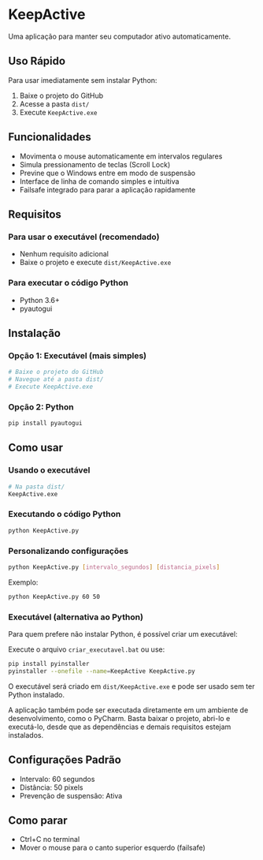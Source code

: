 # KeepActive

Uma aplicação para manter seu computador ativo automaticamente.

## Uso Rápido

Para usar imediatamente sem instalar Python:

1. Baixe o projeto do GitHub
2. Acesse a pasta `dist/`
3. Execute `KeepActive.exe`

## Funcionalidades

- Movimenta o mouse automaticamente em intervalos regulares
- Simula pressionamento de teclas (Scroll Lock)
- Previne que o Windows entre em modo de suspensão
- Interface de linha de comando simples e intuitiva
- Failsafe integrado para parar a aplicação rapidamente

## Requisitos

### Para usar o executável (recomendado)
- Nenhum requisito adicional
- Baixe o projeto e execute `dist/KeepActive.exe`

### Para executar o código Python
- Python 3.6+
- pyautogui

## Instalação

### Opção 1: Executável (mais simples)
```bash
# Baixe o projeto do GitHub
# Navegue até a pasta dist/
# Execute KeepActive.exe
```

### Opção 2: Python
```bash
pip install pyautogui
```

## Como usar

### Usando o executável
```bash
# Na pasta dist/
KeepActive.exe
```

### Executando o código Python
```bash
python KeepActive.py
```

### Personalizando configurações

```bash
python KeepActive.py [intervalo_segundos] [distancia_pixels]
```

Exemplo:
```bash
python KeepActive.py 60 50
```

### Executável (alternativa ao Python)

Para quem prefere não instalar Python, é possível criar um executável:

Execute o arquivo `criar_executavel.bat` ou use:

```bash
pip install pyinstaller
pyinstaller --onefile --name=KeepActive KeepActive.py
```

O executável será criado em `dist/KeepActive.exe` e pode ser usado sem ter Python instalado.

A aplicação também pode ser executada diretamente em um ambiente de desenvolvimento, como o PyCharm. Basta baixar o projeto, abri-lo e executá-lo, desde que as dependências e demais requisitos estejam instalados.

## Configurações Padrão

- Intervalo: 60 segundos
- Distância: 50 pixels
- Prevenção de suspensão: Ativa

## Como parar

- Ctrl+C no terminal
- Mover o mouse para o canto superior esquerdo (failsafe)
